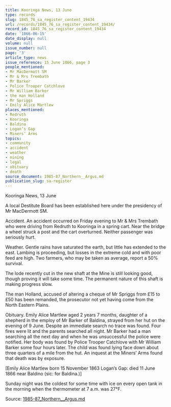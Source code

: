 ```yaml
---
title: Kooringa News, 13 June
type: records
slug: 1845_76_sa_register_content_19434
url: /records/1845_76_sa_register_content_19434/
record_id: 1845_76_sa_register_content_19434
date: '1866-06-15'
date_display: null
volume: null
issue_number: null
page: '3'
article_type: news
issue_reference: 15 June 1866, page 3
people_mentioned:
- Mr MacDermott SM
- Mr & Mrs Trembath
- Mr Barker
- Police Trooper Catchlove
- Mr William Barker
- the man Holland
- Mr Spriggs
- Emily Alice Martlew
places_mentioned:
- Redruth
- Kooringa
- Baldina
- Logan’s Gap
- Miners’ Arms
topics:
- community
- accident
- weather
- mining
- legal
- obituary
- death
source_document: 1985-87_Northern__Argus.md
publication_slug: sa-register
---
```


Kooringa News, 13 June

A local Destitute Board has been established here under the presidency of Mr MacDermott SM.

Accident.  An accident occurred on Friday evening to Mr & Mrs Trembath who were driving from Redruth to Kooringa in a spring cart.  Near the bridge a wheel struck a post and the cart overturned.  Neither passenger was seriously hurt.

Weather.  Gentle rains have saturated the earth, but little has extended to the east.  Lambing is proceeding, but losses in the extreme cold and with poor feed are high.  Two farmers, who may be taken as average, report a 50% survival.

The lode recently cut in the new shaft at the Mine is still looking good, though proving it will take some time.  The permanent nature of this shaft is making progress slow.

The man Holland, accused of altering a cheque of Mr Spriggs from £15 to £50 has been remanded, the prosecutor not yet having come from the North Eastern Plains.

Obituary.  Emily Alice Martlew aged 2 years 7 months, daughter of a shepherd in the employ of Mr Barker of Baldina, strayed from her hut on the evening of 9 June.  Despite an immediate search no trace was found.  Four fires were lit and the parents searched all night.  Mr Barker had a man searching all the next day and when he was unsuccessful the police were notified.  Her body was found by Police Trooper Catchlove with Mr William Barker some four hours later.  The child was found lying face down about three quarters of a mile from the hut.  An inquest at the Miners’ Arms found that death was by exposure.

[Emily Alice Martlew born 15 November 1863 Logan’s Gap: died 11 June 1866 near Baldino (sic: for Baldina.)]

Sunday night was the coldest for some time with ice on every open tank in the morning when the thermometer at 7 a.m. was 27°F.

Source: [1985-87_Northern__Argus.md](/downloads/markdown/1985-87_Northern__Argus.md)
